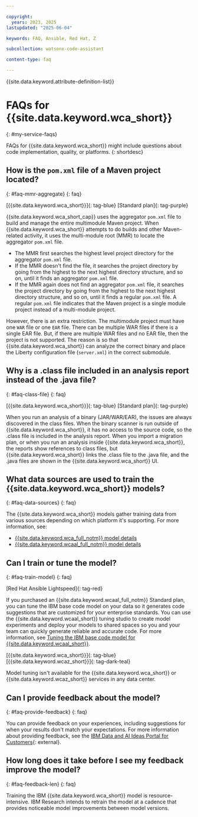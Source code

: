 ```yaml
---

copyright:
  years: 2023, 2025
lastupdated: "2025-06-04"

keywords: FAQ, Ansible, Red Hat, Z

subcollection: watsonx-code-assistant

content-type: faq

---
```



{{site.data.keyword.attribute-definition-list}}


# FAQs for {{site.data.keyword.wca_short}}
{: #my-service-faqs}

FAQs for {{site.data.keyword.wca_short}} might include questions about code implementation, quality, or platforms.
{: shortdesc}

## How is the `pom.xml` file of a Maven project located?
{: #faq-mmr-aggregate}
{: faq}

[{{site.data.keyword.wca_short}}]{: tag-blue} [Standard plan]{: tag-purple}

{{site.data.keyword.wca_short_cap}} uses the aggregator `pom.xml` file to build and manage the entire multimodule Maven project. When {{site.data.keyword.wca_short}} attempts to do builds and other Maven-related activity, it uses the multi-module root (MMR) to locate the aggregator `pom.xml` file. 
- The MMR first searches the highest level project directory for the aggregator `pom.xml` file. 
- If the MMR doesn't find the file, it searches the project directory by going from the highest to the next highest directory structure, and so on, until it finds an aggregator `pom.xml` file. 
- If the MMR again does not find an aggregator `pom.xml` file, it searches the project directory by going from the highest to the next highest directory structure, and so on, until it finds a regular `pom.xml` file. A regular `pom.xml` file indicates that the Maven project is a single module project instead of a multi-module project. 

However, there is an extra restriction. The multimodule project must have one `WAR` file or one `EAR` file. There can be multiple WAR files if there is a single EAR file. But, if there are multiple WAR files and no EAR file, then the project is not supported. The reason is so that {{site.data.keyword.wca_short}} can analyze the correct binary and place the Liberty configuration file (`server.xml`) in the correct submodule.

## Why is a .class file included in an analysis report instead of the .java file?
{: #faq-class-file}
{: faq}

[{{site.data.keyword.wca_short}}]{: tag-blue} [Standard plan]{: tag-purple}

When you run an analysis of a binary (JAR/WAR/EAR), the issues are always discovered in the class files. When the binary scanner is run outside of {{site.data.keyword.wca_short}}, it has no access to the source code, so the .class file is included in the analysis report. When you import a migration plan, or when you run an analysis inside {{site.data.keyword.wca_short}}, the reports show references to class files, but {{site.data.keyword.wca_short}} links the .class file to the .java file, and the .java files are shown in the {{site.data.keyword.wca_short}} UI.

## What data sources are used to train the {{site.data.keyword.wca_short}} models?
{: #faq-data-sources}
{: faq}

The {{site.data.keyword.wca_short}} models gather training data from various sources depending on which platform it's supporting. For more information, see:

- [{{site.data.keyword.wca_full_notm}} model details](/docs/watsonx-code-assistant?topic=watsonx-code-assistant-wca-model-details)
- [{{site.data.keyword.wcaal_full_notm}} model details](/docs/watsonx-code-assistant?topic=watsonx-code-assistant-ansible-model-details)

## Can I train or tune the model?
{: #faq-train-model}
{: faq}

[Red Hat Ansible Lightspeed]{: tag-red}

If you purchased an {{site.data.keyword.wcaal_full_notm}} Standard plan, you can tune the IBM base code model on your data so it generates code suggestions that are customized for your enterprise standards. You can use the {{site.data.keyword.wcaal_short}} tuning studio to create model experiments and deploy your models to shared spaces so you and your team can quickly generate reliable and accurate code. For more information, see [Tuning the IBM base code model for {{site.data.keyword.wcaal_short}}](/docs/watsonx-code-assistant?topic=watsonx-code-assistant-tutorial-tune-ansible).


[{{site.data.keyword.wca_short}}]{: tag-blue} [{{site.data.keyword.wcaz_short}}]{: tag-dark-teal}

Model tuning isn't available for the {{site.data.keyword.wca_short}} or {{site.data.keyword.wcaz_short}} services in any data center.

## Can I provide feedback about the model?
{: #faq-provide-feedback}
{: faq}

You can provide feedback on your experiences, including suggestions for when your results don't match your expectations. For more information about providing feedback, see the [IBM Data and AI Ideas Portal for Customers](https://ibm-data-and-ai.ideas.ibm.com/){: external}.

## How long does it take before I see my feedback improve the model?
{: #faq-feedback-len}
{: faq}

Training the IBM {{site.data.keyword.wca_short}} model is resource-intensive. IBM Research intends to retrain the model at a cadence that provides noticeable model improvements between model versions.
